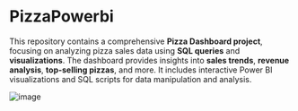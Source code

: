 # PizzaPowerbi
This repository contains a comprehensive **Pizza Dashboard project**, focusing on analyzing pizza sales data using **SQL queries** and **visualizations**. 
The dashboard provides insights into **sales trends**, **revenue analysis**, **top-selling pizzas**, and more. 
It includes interactive Power BI visualizations and SQL scripts for data manipulation and analysis.

![image](https://github.com/ShrutiKharate/PizzaPowerbi/assets/100894465/feea0e00-9b0a-4ecb-b482-d2c2b50aaefb)



